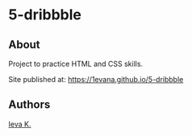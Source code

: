 # 5-dribbble

## About

Project to practice HTML and CSS skills.

Site published at: https://1evana.github.io/5-dribbble

## Authors

[Ieva K.](https://github.com/1evana)